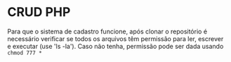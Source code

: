 # CRUD PHP

Para que o sistema de cadastro funcione, após clonar o repositório é necessário verificar se todos os arquivos têm permissão para ler, escrever e executar (use 'ls -la'). Caso não tenha, permissão pode ser dada usando ```chmod 777 *```